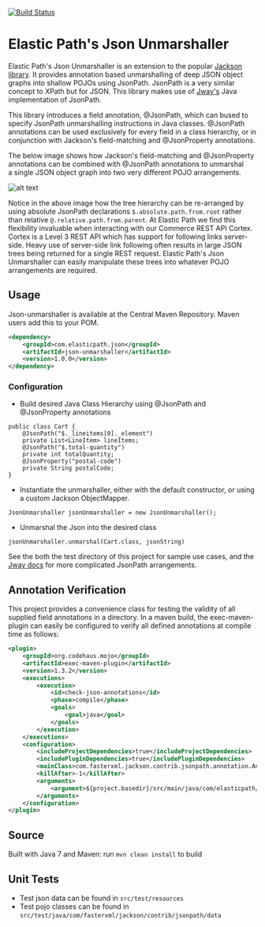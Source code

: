 [![Build Status](https://api.travis-ci.org/elasticpath/json-unmarshaller.png)](https://travis-ci.org/elasticpath/json-unmarshaller)

# Elastic Path's Json Unmarshaller

Elastic Path's Json Unmarshaller is an extension to the popular [Jackson library](https://github.com/FasterXML/jackson). It provides annotation 
based unmarshalling of deep JSON object graphs into shallow POJOs using JsonPath. JsonPath is a very similar concept to XPath but for JSON. 
This library makes use of [Jway's](https://github.com/jayway/JsonPath) Java implementation of JsonPath. 

This library introduces a field annotation, @JsonPath, which can bused to specify JsonPath unmarshalling instructions in Java classes. @JsonPath
 annotations can be used exclusively for every field in a class hierarchy, or in conjunction with Jackson's field-matching and @JsonProperty annotations. 

The below image shows how Jackson's field-matching and @JsonProperty annotations can be combined with @JsonPath annotations to unmarshal  
a single JSON object graph into two very different POJO arrangements. 
 
![alt text](https://cloud.githubusercontent.com/assets/868640/6225115/ae7be7b2-b63a-11e4-9d76-a23227bf82d3.png "Sample Unmarshalling")

Notice in the above image how the tree hierarchy can be re-arranged by using absolute JsonPath declarations `$.absolute.path.from.root` 
rather than relative `@.relative.path.from.parent`. At Elastic Path we find this flexibility invaluable when interacting with our Commerce 
REST API Cortex. Cortex is a Level 3 REST API which has support for following links server-side. Heavy use of server-side link following often 
results in large JSON trees being returned for a single REST request. Elastic Path's Json Unmarshaller can easily manipulate these trees into 
whatever POJO arrangements are required.

## Usage
Json-unmarshaller is available at the Central Maven Repository. Maven users add this to your POM.

```xml
<dependency>
	<groupId>com.elasticpath.json</groupId>
	<artifactId>json-unmarshaller</artifactId>
    <version>1.0.0</version>
</dependency>
```  
### Configuration
* Build desired Java Class Hierarchy using @JsonPath and @JsonProperty annotations
```
public class Cart {
	@JsonPath("$._lineitems[0]._element")
	private List<LineItem> lineItems;
	@JsonPath("$.total-quantity")
	private int totalQuantity;
	@JsonProperty("postal-code")
    private String postalCode;
}
```
* Instantiate the unmarshaller, either with the default constructor, or using a custom Jackson ObjectMapper.
```
JsonUnmarshaller jsonUnmarshaller = new JsonUnmarshaller();
```
* Unmarshal the Json into the desired class 
``` 
jsonUnmarshaller.unmarshal(Cart.class, jsonString) 
``` 

See the both the test directory of this project for sample use cases, and the [Jway docs](https://github.com/jayway/JsonPath/blob/master/README.md#operators) 
for more complicated JsonPath arrangements.

## Annotation Verification
This project provides a convenience class for testing the validity of all supplied field annotations in a directory. In a maven build, the
exec-maven-plugin can easily be configured to verify all defined annotations at compile time as follows:
```xml
<plugin>
	<groupId>org.codehaus.mojo</groupId>
	<artifactId>exec-maven-plugin</artifactId>
	<version>1.3.2</version>
	<executions>
		<execution>
			<id>check-json-annotations</id>
			<phase>compile</phase>
			<goals>
				<goal>java</goal>
			</goals>
		</execution>
	</executions>
	<configuration>
		<includeProjectDependencies>true</includeProjectDependencies>
		<includePluginDependencies>true</includePluginDependencies>
		<mainClass>com.fasterxml.jackson.contrib.jsonpath.annotation.AnnotationVerifier</mainClass>
		<killAfter>-1</killAfter>
		<arguments>
			<argument>${project.basedir}/src/main/java/com/elasticpath/</argument>
		</arguments>
	</configuration>
</plugin>
```
## Source
Built with Java 7 and Maven:
run `mvn clean install` to build

## Unit Tests
* Test json data can be found in `src/test/resources`
* Test pojo classes can be found in `src/test/java/com/fasterxml/jackson/contrib/jsonpath/data`


